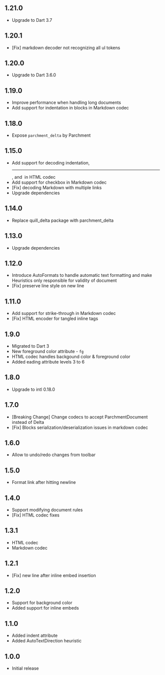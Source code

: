 ## 1.21.0

* Upgrade to Dart 3.7

## 1.20.1

* [Fix] markdown decoder not recognizing all ul tokens

## 1.20.0

* Upgrade to Dart 3.6.0

## 1.19.0

* Improve performance when handling long documents
* Add support for indentation in blocks in Markdown codec

## 1.18.0

* Expose `parchment_delta` by Parchment

## 1.15.0

* Add support for decoding indentation, <hr>, and <img> in HTML codec 
* Add support for checkbox in Markdown codec
* [Fix] decoding Markdown with multiple links
* Upgrade dependencies

## 1.14.0

* Replace quill_delta package with parchment_delta

## 1.13.0

* Upgrade dependencies

## 1.12.0

* Introduce AutoFormats to handle automatic text formatting and make Heuristics only responsible for validity of document
* [Fix] preserve line style on new line

## 1.11.0

* Add support for strike-through in Markdown codec
* [Fix] HTML encoder for tangled inline tags

## 1.9.0

* Migrated to Dart 3
* New foreground color attribute - `fg`
* HTML codec handles backgound color & foreground color
* Added eading attribute levels 3 to 6

## 1.8.0

* Upgrade to intl 0.18.0

## 1.7.0

* [Breaking Change] Change codecs to accept ParchmentDocument instead of Delta
* [Fix] Blocks serialization/deserialization issues in markdown codec

## 1.6.0

* Allow to undo/redo changes from toolbar

## 1.5.0

* Format link after hitting newline

## 1.4.0

* Support modifying document rules
* [Fix] HTML codec fixes

## 1.3.1

* HTML codec
* Markdown codec

## 1.2.1

* [Fix] new line after inline embed insertion

## 1.2.0

* Support for background color
* Added support for inline embeds

## 1.1.0

* Added indent attribute
* Added AutoTextDirection heuristic

## 1.0.0

* Initial release
